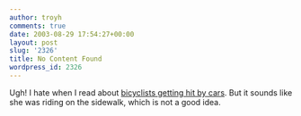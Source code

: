 ```yaml
---
author: troyh
comments: true
date: 2003-08-29 17:54:27+00:00
layout: post
slug: '2326'
title: No Content Found
wordpress_id: 2326
---
```


Ugh! I hate when I read about [bicyclists getting hit by cars](http://www.kingcountyjournal.com/sited/story/html/141697). But it sounds like she was riding on the sidewalk, which is not a good idea.
